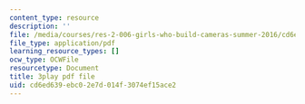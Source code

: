 ```yaml
---
content_type: resource
description: ''
file: /media/courses/res-2-006-girls-who-build-cameras-summer-2016/cd6ed639ebc02e7d014f3074ef15ace2_gXalqmV5ZEU.pdf
file_type: application/pdf
learning_resource_types: []
ocw_type: OCWFile
resourcetype: Document
title: 3play pdf file
uid: cd6ed639-ebc0-2e7d-014f-3074ef15ace2
---
```

